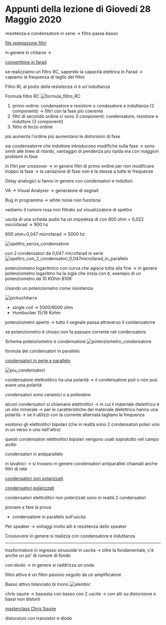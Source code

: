 # Appunti della lezione di Giovedí 28 Maggio 2020

resistenza e condensatore in serie  -> filtro passa basso

[file spiegazione filtri](https://www.ltpaobserverproject.com/uploads/3/0/2/0/3020041/filtri_passivi.pdf )

in genere in chitarre ->

[convertitore in farad](https://www.translatorscafe.com/unit-converter/IT/electrostatic-capacitance/13-1/microfarad-farad/)

se realizziamo un filtro RC, sapendo la capacità elettrica in Farad -> capiamo la frequenza di taglio del filtro  

Filtro RL al posto della resistenza vi è un'induttanza

Formula filtro RC
![formula_filtro_RC](formula_filtro_RC.png)

1. primo ordine: condensatore e resistore o condesatore e induttanza (2 componenti) -> filtri con la fase piú coerente
2. filtri di secondo ordine ci sono 3 componenti: condensatore, resistore e induttore (3 componenti)
3. filtro di terzo ordine

piú aumenta l'ordine piú aumentano le distorsioni di fase

sia condensatorre che induttore introducono modifiche sulla fase -> sono simili alle linee di ritardo, vantaggio di pendenza piú ripida ma con maggiori problemi in fase

in filtri per crossover -> in genere filtri di primo ordine per non modificare troppo la fase -> la variazione di fase non è la stessa a tutte le frequenze

Delay analogici si fanno in genere con condensatori e induttori

VA -> Visual Analyser -> generatore di segnali

Bug in programma -> white noise non funziona

vediamo il rumore rosa non filtrato sul visualizzatore di spettro

uscita di una scheda audio ha un impedeza di con 600 ohm + 0,022 microfarad -> 900 hz

600 ohm+0,047 microfarad -> 5000 hz

![spettro_senza_condensatore](spettro_senza_condensatore.png)

con 2 condensatori da 0,047 microfarad in serie
![spettro_con_2_condensatori_0,047microfarad_in_parallelo](spettro_con_2_condensatori_0,047microfarad_in_parallelo.png)

potenziometro logaritmico con curva che agisce tutta alla fine -> in genere potenziometro logaritmo ha la sigla che inizia con _b_, esempio di un potenziometro da 10 KOhm _B10K_

Usando un potenziometro come resistenza

![pickuchitarra](single_pu.jpg)

- single coil -> 5000/6000 ohm
- Humbucker 15/16 Kohm  


potenziometro aperto -> tutto il segnale passa attraverso il condensatorre

se potenziometro è chiuso non fa passare corrente nel condensatore

Schema potenziometro e condensatore
![potenziometro_condensatore](potenziometro_condensatore.png)

formula dei condensatori in parallelo

[condensatori in serie e parallelo](https://www.matematicamente.it/appunti/fisica-per-le-superiori/elettromagnetismo-fisica-per-le-superiori/condensatori-serie-parallelo/)

![piu_condensatori]()

condensatore elettrolitico ha una polarità -> il condensatore può o non puó avere una polarità

condensatori sono ceramici o a poliestere

alcuni condensatori si chiamano elettrolitici -> in cui il materiale dielettrico è un olio minerale -> per le caratteristiche del materiale dielettrico hanno una polarità -> se li utilizzi con la corrente alternata tagliano la frequenza

esistono gli elettrolitici bipolari (che in realtà sono 2 condensatori polari uno in un verso e uno nell'altro)

questi condensatori elettrolitici bipolari vengono usati sopratutto nel campo audio

condensatori in antiparallelo

in lavatrici -> si trovano in genere condensatori antiparalleli chiamati anche filtri di rete

[condensatori non polarizzati](http://circuitielettronici.it/componenti/condensatori-2/condensatori-non-polarizzati/)

[condensatori polarizzati](http://circuitielettronici.it/componenti/condensatori-2/condensatori-polarizzati/)

condensatori elettrolitici non polarizzati sono in realtà 2 condensatori

provare a fare la prova

- condensatore in parallelo sull'uscita

Per speaker -> voltaggi molto alti e resistenza dello speaker

Crossovere in genere si realizza con condensatore e induttanza

______

trasformatore in ingresso sinusoide in uscita -> oltre la fondamentale, c'è anche un po' di rumore di fondo

con diodo -> in genere si raddrizza un onda

filtro attivo è un filtro passivo seguito da un amplificatore

Basso attivo bilanciato bi mono
![alembic](alembic.jpg)

chris squire -> bassista con basso con 2 uscite -> con alti su distorsione e bassi non distorti

[masterclass Chris Squire](https://www.youtube.com/watch?v=cprcYnffK_o)

distorsioni con transistor e diodo
